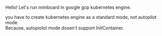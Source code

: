 Hello! Let's run miniboard in google gcp kubernetes engine.<br>

you have to create kubernetes engine as a standard mode, not autopilot mode.<br>
Because, autopiolot mode dosen't support InitContainer. <br>




